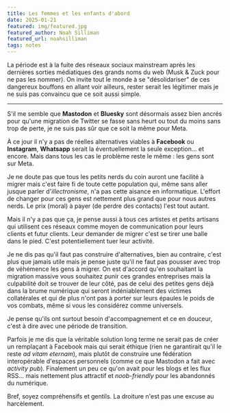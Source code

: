 ```yaml
---
title: Les femmes et les enfants d'abord
date: 2025-01-21
featured: img/featured.jpg
featured_author: Noah Silliman
featured_url: noahsilliman
tags: notes
---
```


La période est à la fuite des réseaux sociaux mainstream après les dernières sorties médiatiques des grands noms du web (Musk & Zuck pour ne pas les nommer). On invite tout le monde à se "désolidariser" de ces dangereux bouffons en allant voir ailleurs, rester serait les légitimer mais je ne suis pas convaincu que ce soit aussi simple.

---

S'il me semble que **Mastodon** et **Bluesky** sont désormais assez bien ancrés pour qu'une migration de Twitter se fasse sans heurt ou tout du moins sans trop de perte, je ne suis pas sûr que ce soit la même pour Meta.

À ce jour il n'y a pas de réelles alternatives viables à **Facebook** ou **Instagram**, **Whatsapp** serait la éventuellement la seule exception… et encore. Mais dans tous les cas le problème reste le même : les gens sont sur Meta.

Je ne doute pas que tous les petits nerds du coin auront une facilité à migrer mais c'est faire fi de toute cette population qui, même sans aller jusque parler d'*illectronisme*, n'a pas cette aisance en informatique.
L'effort de changer pour ces gens est nettement plus grand que pour nous autres nerds. Le prix (moral) à payer (de perdre des contacts) l'est tout autant.

Mais il n'y a pas que ça, je pense aussi à tous ces artistes et petits artisans qui utilisent ces réseaux comme moyen de communication pour leurs clients et futur clients. Leur demander de migrer c'est se tirer une balle dans le pied. C'est potentiellement tuer leur activité.

Je ne dis pas qu'il faut pas construire d'alternatives, bien au contraire, c'est plus que jamais utile mais je pense juste qu'il ne faut pas pousser avec trop de véhémence les gens à migrer. On est d'accord qu'en souhaitant la migration massive vous souhaitez punir ces grandes entreprises mais la culpabilité doit se trouver de leur côté, pas de celui des petites gens déjà dans la brume numérique qui seront indéniablement des victimes collatérales et qui de plus n'ont pas à porter sur leurs épaules le poids de vos combats, même si vous les considérez comme universels.

Je pense qu'ils ont surtout besoin d'accompagnement et ce en douceur, c'est à dire avec une période de transition.

Parfois je me dis que la véritable solution long terme ne serait pas de créer un remplaçant à Facebook mais qui serait éthique (rien ne garantirait qu'il le reste *ad vitam eternam*), mais plutôt de construire une fédération interopérable d'espaces personnels (comme ce que Mastodon a fait avec *activity pub*). 
Finalement un peu ce qu'on avait pour les blogs et les flux RSS… mais nettement plus attractif et *noob-friendly* pour les abandonnés du numérique.

Bref, soyez compréhensifs et gentils. La droiture n'est pas une excuse au harcèlement.
